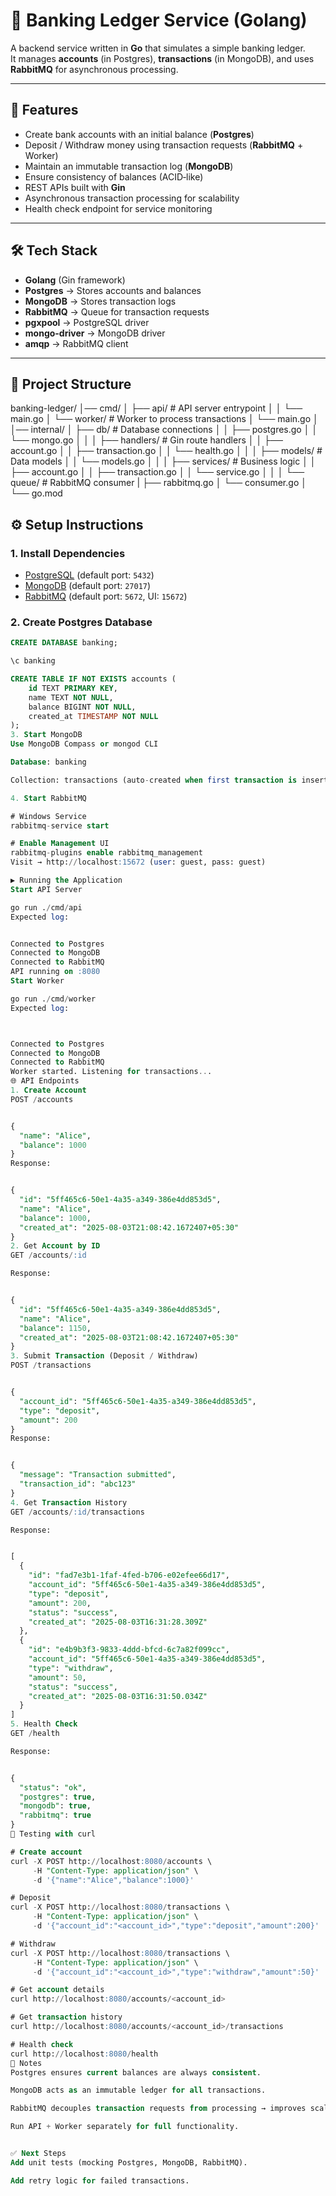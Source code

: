 # 🏦 Banking Ledger Service (Golang)

A backend service written in **Go** that simulates a simple banking ledger.  
It manages **accounts** (in Postgres), **transactions** (in MongoDB), and uses **RabbitMQ** for asynchronous processing.

---

## 🚀 Features

- Create bank accounts with an initial balance (**Postgres**)
- Deposit / Withdraw money using transaction requests (**RabbitMQ** + Worker)
- Maintain an immutable transaction log (**MongoDB**)
- Ensure consistency of balances (ACID‑like)
- REST APIs built with **Gin**
- Asynchronous transaction processing for scalability
- Health check endpoint for service monitoring

---

## 🛠️ Tech Stack

- **Golang** (Gin framework)
- **Postgres** → Stores accounts and balances
- **MongoDB** → Stores transaction logs
- **RabbitMQ** → Queue for transaction requests
- **pgxpool** → PostgreSQL driver
- **mongo-driver** → MongoDB driver
- **amqp** → RabbitMQ client

---

## 📂 Project Structure

banking-ledger/
│── cmd/
│ ├── api/ # API server entrypoint
│ │ └── main.go
│ └── worker/ # Worker to process transactions
│ └── main.go
│
│── internal/
│ ├── db/ # Database connections
│ │ ├── postgres.go
│ │ └── mongo.go
│ │
│ ├── handlers/ # Gin route handlers
│ │ ├── account.go
│ │ ├── transaction.go
│ │ └── health.go
│ │
│ ├── models/ # Data models
│ │ └── models.go
│ │
│ ├── services/ # Business logic
│ │ ├── account.go
│ │ ├── transaction.go
│ │ └── service.go
│ │
│ └── queue/ # RabbitMQ consumer
|   ├── rabbitmq.go
│   └── consumer.go
│
└── go.mod


## ⚙️ Setup Instructions

### 1. Install Dependencies
- [PostgreSQL](https://www.postgresql.org/download/) (default port: `5432`)
- [MongoDB](https://www.mongodb.com/try/download/community) (default port: `27017`)
- [RabbitMQ](https://www.rabbitmq.com/download.html) (default port: `5672`, UI: `15672`)

### 2. Create Postgres Database
```sql
CREATE DATABASE banking;

\c banking

CREATE TABLE IF NOT EXISTS accounts (
    id TEXT PRIMARY KEY,
    name TEXT NOT NULL,
    balance BIGINT NOT NULL,
    created_at TIMESTAMP NOT NULL
);
3. Start MongoDB
Use MongoDB Compass or mongod CLI

Database: banking

Collection: transactions (auto-created when first transaction is inserted)

4. Start RabbitMQ

# Windows Service
rabbitmq-service start

# Enable Management UI
rabbitmq-plugins enable rabbitmq_management
Visit → http://localhost:15672 (user: guest, pass: guest)

▶️ Running the Application
Start API Server

go run ./cmd/api
Expected log:


Connected to Postgres
Connected to MongoDB
Connected to RabbitMQ
API running on :8080
Start Worker

go run ./cmd/worker
Expected log:



Connected to Postgres
Connected to MongoDB
Connected to RabbitMQ
Worker started. Listening for transactions...
🌐 API Endpoints
1. Create Account
POST /accounts


{
  "name": "Alice",
  "balance": 1000
}
Response:


{
  "id": "5ff465c6-50e1-4a35-a349-386e4dd853d5",
  "name": "Alice",
  "balance": 1000,
  "created_at": "2025-08-03T21:08:42.1672407+05:30"
}
2. Get Account by ID
GET /accounts/:id

Response:


{
  "id": "5ff465c6-50e1-4a35-a349-386e4dd853d5",
  "name": "Alice",
  "balance": 1150,
  "created_at": "2025-08-03T21:08:42.1672407+05:30"
}
3. Submit Transaction (Deposit / Withdraw)
POST /transactions


{
  "account_id": "5ff465c6-50e1-4a35-a349-386e4dd853d5",
  "type": "deposit",
  "amount": 200
}
Response:


{
  "message": "Transaction submitted",
  "transaction_id": "abc123"
}
4. Get Transaction History
GET /accounts/:id/transactions

Response:


[
  {
    "id": "fad7e3b1-1faf-4fed-b706-e02efee66d17",
    "account_id": "5ff465c6-50e1-4a35-a349-386e4dd853d5",
    "type": "deposit",
    "amount": 200,
    "status": "success",
    "created_at": "2025-08-03T16:31:28.309Z"
  },
  {
    "id": "e4b9b3f3-9833-4ddd-bfcd-6c7a82f099cc",
    "account_id": "5ff465c6-50e1-4a35-a349-386e4dd853d5",
    "type": "withdraw",
    "amount": 50,
    "status": "success",
    "created_at": "2025-08-03T16:31:50.034Z"
  }
]
5. Health Check
GET /health

Response:


{
  "status": "ok",
  "postgres": true,
  "mongodb": true,
  "rabbitmq": true
}
🧪 Testing with curl

# Create account
curl -X POST http://localhost:8080/accounts \
     -H "Content-Type: application/json" \
     -d '{"name":"Alice","balance":1000}'

# Deposit
curl -X POST http://localhost:8080/transactions \
     -H "Content-Type: application/json" \
     -d '{"account_id":"<account_id>","type":"deposit","amount":200}'

# Withdraw
curl -X POST http://localhost:8080/transactions \
     -H "Content-Type: application/json" \
     -d '{"account_id":"<account_id>","type":"withdraw","amount":50}'

# Get account details
curl http://localhost:8080/accounts/<account_id>

# Get transaction history
curl http://localhost:8080/accounts/<account_id>/transactions

# Health check
curl http://localhost:8080/health
📖 Notes
Postgres ensures current balances are always consistent.

MongoDB acts as an immutable ledger for all transactions.

RabbitMQ decouples transaction requests from processing → improves scalability.

Run API + Worker separately for full functionality.


✅ Next Steps
Add unit tests (mocking Postgres, MongoDB, RabbitMQ).

Add retry logic for failed transactions.
